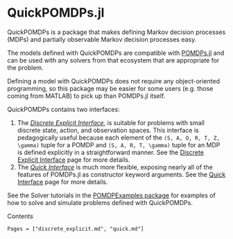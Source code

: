 # QuickPOMDPs.jl

QuickPOMDPs is a package that makes defining Markov decision processes (MDPs) and partially observable Markov decision processes easy.

The models defined with QuickPOMDPs are compatible with [POMDPs.jl](https://github.com/JuliaPOMDP/POMDPs.jl) and can be used with any solvers from that ecosystem that are appropriate for the problem.

Defining a model with QuickPOMDPs does not require any object-oriented programming, so this package may be easier for some users (e.g. those coming from MATLAB) to pick up than POMDPs.jl itself.

QuickPOMDPs contains two interfaces:
1) The *[Discrete Explicit Interface](@ref)*, is suitable for problems with small discrete state, action, and observation spaces. This interface is pedagogically useful because each element of the ``(S, A, O, R, T, Z, \gamma)`` tuple for a POMDP and ``(S, A, R, T, \gamma)`` tuple for an MDP is defined explicitly in a straightforward manner. See the [Discrete Explicit Interface](@ref) page for more details.
2) The *[Quick Interface](@ref)* is much more flexible, exposing nearly all of the features of POMDPs.jl as constructor keyword arguments. See the [Quick Interface](@ref) page for more details.

See the Solver tutorials in the [POMDPExamples package](https://github.com/JuliaPOMDP/POMDPExamples.jl) for examples of how to solve and simulate problems defined with QuickPOMDPs.

Contents
```@contents
Pages = ["discrete_explicit.md", "quick.md"]
```
